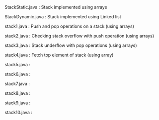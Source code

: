 StackStatic.java : Stack implemented using arrays

StackDynamic.java : Stack implemented using Linked list

stack1.java : Push and pop operations on a stack (using arrays)

stack2.java : Checking stack overflow with push operation (using arrays)

stack3.java : Stack underflow with pop operations (using arrays)

stack4.java : Fetch top element of stack (using array)

stack5.java : 

stack6.java :

stack7.java :

stack8.java :

stack9.java :

stack10.java :

